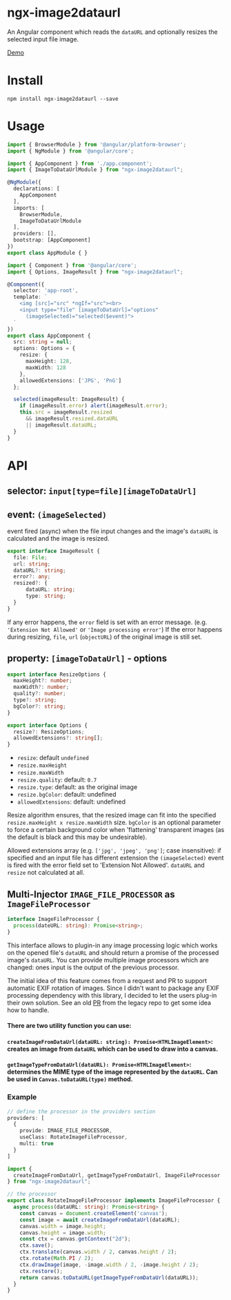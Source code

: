# ngx-image2dataurl
An Angular component which reads the `dataURL` and optionally resizes the selected input file image.

[Demo](https://stackblitz.com/edit/angular-fbarcl)

# Install

```
npm install ngx-image2dataurl --save
```

# Usage

```typescript
import { BrowserModule } from '@angular/platform-browser';
import { NgModule } from '@angular/core';

import { AppComponent } from './app.component';
import { ImageToDataUrlModule } from "ngx-image2dataurl";

@NgModule({
  declarations: [
    AppComponent
  ],
  imports: [
    BrowserModule,
    ImageToDataUrlModule
  ],
  providers: [],
  bootstrap: [AppComponent]
})
export class AppModule { }
```

```typescript
import { Component } from '@angular/core';
import { Options, ImageResult } from "ngx-image2dataurl";

@Component({
  selector: 'app-root',
  template: `
    <img [src]="src" *ngIf="src"><br>
    <input type="file" [imageToDataUrl]="options"
      (imageSelected)="selected($event)">
  `
})
export class AppComponent {
  src: string = null;
  options: Options = {
    resize: {
      maxHeight: 128,
      maxWidth: 128
    },
    allowedExtensions: ['JPG', 'PnG']
  };

  selected(imageResult: ImageResult) {
    if (imageResult.error) alert(imageResult.error);
    this.src = imageResult.resized
      && imageResult.resized.dataURL
      || imageResult.dataURL;
  }
}
```
# API
## selector: `input[type=file][imageToDataUrl]`

## event: `(imageSelected)`
event fired (async) when the file input changes and the image's `dataURL` is calculated and the image is resized.

```typescript
export interface ImageResult {
  file: File;
  url: string;
  dataURL?: string;
  error?: any;
  resized?: {
      dataURL: string;
      type: string;
  }
}
```

If any error happens, the `error` field is set with an error message.
(e.g. `'Extension Not Allowed'` or `'Image processing error'`)
If the error happens during resizing, `file`, `url` (`objectURL`) of the original image is still set.

## property: `[imageToDataUrl]` - options

```typescript
export interface ResizeOptions {
  maxHeight?: number;
  maxWidth?: number;
  quality?: number;
  type?: string;
  bgColor?: string;
}

export interface Options {
  resize?: ResizeOptions;
  allowedExtensions?: string[];
}
```
 - `resize`: default `undefined`
 - `resize.maxHeight`
 - `resize.maxWidth`
 - `resize.quality`: default: `0.7`
 - `resize.type`: default: as the original image
 - `resize.bgColor`: default: undefined
 - `allowedExtensions`: default: undefined

Resize algorithm ensures, that the resized image can fit into the specified `resize.maxHeight x resize.maxWidth` size.
`bgColor` is an optional parameter to force a certain background color when 'flattening' transparent images (as the default
 is black and this may be undesirable).

Allowed extensions array (e.g. `['jpg', 'jpeg', 'png']`; case insensitive): if specified and an input file
has different extension the `(imageSelected)` event is fired with the error field set to 'Extension Not Allowed'.
`dataURL` and `resize` not calculated at all.

## Multi-Injector `IMAGE_FILE_PROCESSOR` as `ImageFileProcessor`

```typescript
interface ImageFileProcessor {
  process(dateURL: string): Promise<string>;
}
```

This interface allows to plugin-in any image processing logic which works on the opened file's `dataURL` and should return a promise of the processed image's `dataURL`. You can provide multiple image processors which are changed: ones input is the output of the previous processor.

The initial idea of this feature comes from a request and PR to support automatic EXIF rotation of images. Since I didn't want to package any EXIF processing dependency with this library, I decided to let the users plug-in their own solution. See an old [PR](https://github.com/ribizli/ng2-imageupload/pull/25) from the legacy repo to get some idea how to handle.

#### There are two utility function you can use:

#### `createImageFromDataUrl(dataURL: string): Promise<HTMLImageElement>`: creates an image from `dataURL` which can be used to draw into a canvas.

#### `getImageTypeFromDataUrl(dataURL): Promise<HTMLImageElement>`: determines the MIME type of the image represented by the `dataURL`. Can be used in `Canvas.toDataURL(type)` method.


### Example

``` typescript
// define the processor in the providers section
providers: [
  {
    provide: IMAGE_FILE_PROCESSOR,
    useClass: RotateImageFileProcessor,
    multi: true
  }
]

import { 
  createImageFromDataUrl, getImageTypeFromDataUrl, ImageFileProcessor
} from "ngx-image2dataurl";

// the processor
export class RotateImageFileProcessor implements ImageFileProcessor {
  async process(dataURL: string): Promise<string> {
    const canvas = document.createElement('canvas');
    const image = await createImageFromDataUrl(dataURL);
    canvas.width = image.height;
    canvas.height = image.width;
    const ctx = canvas.getContext("2d");
    ctx.save();
    ctx.translate(canvas.width / 2, canvas.height / 2);
    ctx.rotate(Math.PI / 2);
    ctx.drawImage(image, -image.width / 2, -image.height / 2);
    ctx.restore();
    return canvas.toDataURL(getImageTypeFromDataUrl(dataURL));
  }
}
```
